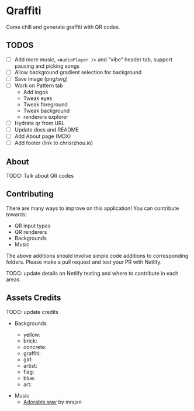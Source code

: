# Qraffiti

Come chill and generate graffiti with QR codes.

## TODOS
- [ ] Add more music, `<AudioPlayer />` and "vibe" header tab, support pausing and picking songs
- [ ] Allow background gradient selection for background
- [ ] Save image (png/svg)
- [ ] Work on Pattern tab
  - Add logos
  - Tweak eyes
  - Tweak foreground
  - Tweak background
  - renderers explorer
- [ ] Hydrate qr from URL
- [ ] Update docs and README
- [ ] Add About page (MDX)
- [ ] Add footer (link to chrisrzhou.io)

## About

TODO: Talk about QR codes

## Contributing

There are many ways to improve on this application! You can contribute towards:

- QR input types
- QR renderers
- Backgrounds
- Music

The above additions should involve simple code additions to corresponding folders. Please make a pull request and test your PR with Netlify.

TODO: update details on Netlify testing and where to contribute in each areas.

## Assets Credits

TODO: update credits

- Backgrounds

  - yellow:
  - brick:
  - concrete:
  - graffiti:
  - girl:
  - artist:
  - flag:
  - blue:
  - art:

* Music
  - [Adorable.wav](https://soundcloud.com/mrsjxn/adorable) by mrsjxn
